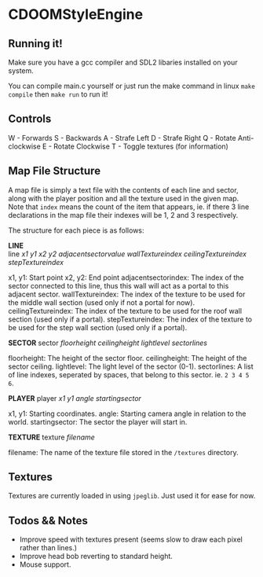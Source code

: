 # CDOOMStyleEngine

## Running it!

Make sure you have a gcc compiler and SDL2 libaries installed on your system.

You can compile main.c yourself or just run the make command in linux `make compile` then `make run` to run it!

## Controls

W - Forwards
S - Backwards
A - Strafe Left
D - Strafe Right
Q - Rotate Anti-clockwise
E - Rotate Clockwise
T - Toggle textures (for information)

## Map File Structure

A map file is simply a text file with the contents of each line and sector, along with the player position and all the texture used in the given map.
Note that `index` means the count of the item that appears, ie. if there 3 line declarations in the map file their indexes will be 1, 2 and 3 respectively. 

The structure for each piece is as follows:

**LINE**     
line _x1_ _y1_ _x2_ _y2_ _adjacentsectorvalue_ _wallTextureindex_ _ceilingTextureindex_ _stepTextureindex_

x1, y1: Start point
x2, y2: End point
adjacentsectorindex: The index of the sector connected to this line, thus this wall will act as a portal to this adjacent sector.
wallTextureindex: The index of the texture to be used for the middle wall section (used only if not a portal for now).
ceilingTextureindex: The index of the texture to be used for the roof wall section (used only if a portal).
stepTextureindex: The index of the texture to be used for the step wall section (used only if a portal).

**SECTOR**
sector _floorheight_ _ceilingheight_ _lightlevel_ _sectorlines_

floorheight: The height of the sector floor.
ceilingheight: The height of the sector ceiling.
lightlevel: The light level of the sector (0-1).
sectorlines: A list of line indexes, seperated by spaces, that belong to this sector. ie. `2 3 4 5 6`.

**PLAYER**
player _x1_ _y1_ _angle_ _startingsector_

x1, y1: Starting coordinates.
angle: Starting camera angle in relation to the world.
startingsector: The sector the player will start in.

**TEXTURE**
texture _filename_

filename: The name of the texture file stored in the `/textures` directory.

## Textures

Textures are currently loaded in using `jpeglib`. Just used it for ease for now. 


## Todos && Notes

* Improve speed with textures present (seems slow to draw each pixel rather than lines.)
* Improve head bob reverting to standard height.
* Mouse support.